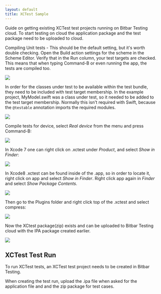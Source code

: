 ```yaml
---
layout: default
title: XCTest Sample
---
```


Guide on getting existing XCTest test projects running on Bitbar Testing cloud. To start testing on cloud the application package and the test package need to be uploaded to cloud. 


Compiling Unit tests - This should be the default setting, but it's worth double checking. Open the Build action settings for the scheme in the Scheme Editor.
 Verify that in the Run column, your test targets are checked. This means that when typing Command-B or even running the app, the tests are compiled too.
 
![]({{site.github.url}}/assets/xcode/xctest/xc-xctest-1.png)


In order for the classes under test to be available within the test bundle, they need to be included with test target membership. 
In the example project, MyModel.swift was a class under test, so it needed to be added to the test target membership. Normally this isn't required with Swift, because the `@testable` annotation imports the required modules.

![]({{site.github.url}}/assets/xcode/xctest/xc-xctest-2.png)


Compile tests for device, select *Real device* from the menu and press Command-B:

![]({{site.github.url}}/assets/xcode/xctest/xc-xctest-3.png)

In Xcode 7 one can right click on .xctest under *Product*, and select *Show in Finder*:

![]({{site.github.url}}/assets/xcode/xctest/xc-xctest-4.png)

In Xcode8 .xctest can be found inside of the .app, so in order to locate it, right click on  app and select *Show in Finder*. Right click app again in *Finder* and select *Show Package Contents*.

![]({{site.github.url}}/assets/xcode/xctest/xc-xctest-5.png)

Then go to the Plugins folder and right click top of the .xctest and select compress:

![]({{site.github.url}}/assets/xcode/xctest/xc-xctest-6.png)

Now the  XCtest package(zip) exists and can be uploaded to Bitbar Testing cloud with the IPA package created earlier.

![]({{site.github.url}}/assets/xcode/xctest/xc-xctest-7.png)


## XCTest Test Run

To run XCTest tests, an XCTest test project needs to be created in Bitbar Testing.

When creating the test run, upload the .ipa file when asked for the application file and and the zip package for test cases. 